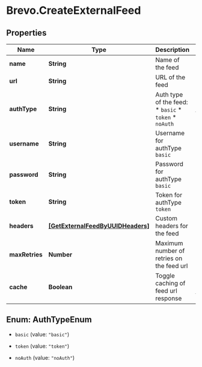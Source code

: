 # Brevo.CreateExternalFeed

## Properties
Name | Type | Description | Notes
------------ | ------------- | ------------- | -------------
**name** | **String** | Name of the feed | 
**url** | **String** | URL of the feed | 
**authType** | **String** | Auth type of the feed:   * `basic`   * `token`   * `noAuth`  | [optional] [default to 'noAuth']
**username** | **String** | Username for authType `basic` | [optional] 
**password** | **String** | Password for authType `basic` | [optional] 
**token** | **String** | Token for authType `token` | [optional] 
**headers** | [**[GetExternalFeedByUUIDHeaders]**](GetExternalFeedByUUIDHeaders.md) | Custom headers for the feed | [optional] 
**maxRetries** | **Number** | Maximum number of retries on the feed url | [optional] 
**cache** | **Boolean** | Toggle caching of feed url response | [optional] [default to false]


<a name="AuthTypeEnum"></a>
## Enum: AuthTypeEnum


* `basic` (value: `"basic"`)

* `token` (value: `"token"`)

* `noAuth` (value: `"noAuth"`)





